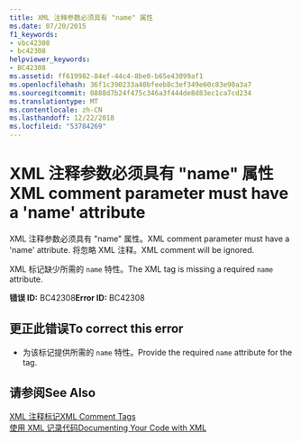 ```yaml
---
title: XML 注释参数必须具有 "name" 属性
ms.date: 07/20/2015
f1_keywords:
- vbc42308
- bc42308
helpviewer_keywords:
- BC42308
ms.assetid: ff619982-84ef-44c4-8be0-b65e43099af1
ms.openlocfilehash: 36f1c390233a40bfeeb8c3ef349e60c83e90a3a7
ms.sourcegitcommit: 0888d7b24f475c346a3f444de8d83ec1ca7cd234
ms.translationtype: MT
ms.contentlocale: zh-CN
ms.lasthandoff: 12/22/2018
ms.locfileid: "53784269"
---
```

# <a name="xml-comment-parameter-must-have-a-name-attribute"></a><span data-ttu-id="3b89b-102">XML 注释参数必须具有 "name" 属性</span><span class="sxs-lookup"><span data-stu-id="3b89b-102">XML comment parameter must have a 'name' attribute</span></span>
<span data-ttu-id="3b89b-103">XML 注释参数必须具有 "name" 属性。</span><span class="sxs-lookup"><span data-stu-id="3b89b-103">XML comment parameter must have a 'name' attribute.</span></span> <span data-ttu-id="3b89b-104">将忽略 XML 注释。</span><span class="sxs-lookup"><span data-stu-id="3b89b-104">XML comment will be ignored.</span></span>  
  
 <span data-ttu-id="3b89b-105">XML 标记缺少所需的 `name` 特性。</span><span class="sxs-lookup"><span data-stu-id="3b89b-105">The XML tag is missing a required `name` attribute.</span></span>  
  
 <span data-ttu-id="3b89b-106">**错误 ID:** BC42308</span><span class="sxs-lookup"><span data-stu-id="3b89b-106">**Error ID:** BC42308</span></span>  
  
## <a name="to-correct-this-error"></a><span data-ttu-id="3b89b-107">更正此错误</span><span class="sxs-lookup"><span data-stu-id="3b89b-107">To correct this error</span></span>  
  
-   <span data-ttu-id="3b89b-108">为该标记提供所需的 `name` 特性。</span><span class="sxs-lookup"><span data-stu-id="3b89b-108">Provide the required `name` attribute for the tag.</span></span>  
  
## <a name="see-also"></a><span data-ttu-id="3b89b-109">请参阅</span><span class="sxs-lookup"><span data-stu-id="3b89b-109">See Also</span></span>  
 [<span data-ttu-id="3b89b-110">XML 注释标记</span><span class="sxs-lookup"><span data-stu-id="3b89b-110">XML Comment Tags</span></span>](../../visual-basic/language-reference/xmldoc/index.md)  
 [<span data-ttu-id="3b89b-111">使用 XML 记录代码</span><span class="sxs-lookup"><span data-stu-id="3b89b-111">Documenting Your Code with XML</span></span>](../../visual-basic/programming-guide/program-structure/documenting-your-code-with-xml.md)
